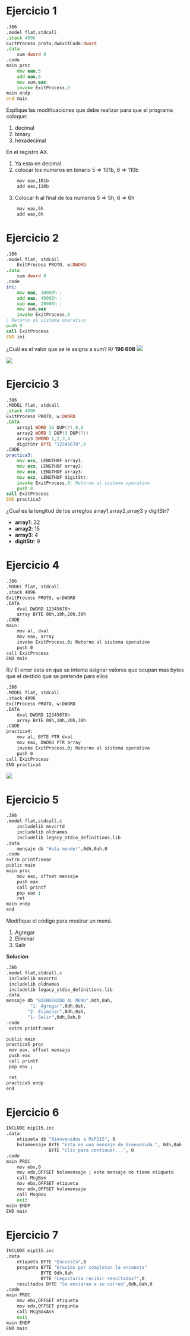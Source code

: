 # Ejercicio 1

```asm
.386
.model flat,stdcall
.stack 4096
ExitProcess proto,dwExitCode:dword
.data
    sum dword 0
.code
main proc
    mov eax,5
    add eax,6
    mov sum,eax
    invoke ExitProcess,0
main endp
end main
```

Explique las modificaciones que debe realizar para que el programa coloque:

1. decimal
1. binary
1. hexadecimal

En el registro AX.

1. Ya esta en decimal
2. colocar los numeros en binario 5 => 101b, 6 => 110b

```bash
    mov eax,101b
    add eax,110b
```

3. Colocar h al final de los numeros 5 => 5h, 6 => 6h

```bash
    mov eax,5h
    add eax,6h
```

# Ejercicio 2

```asm
.386
.model flat, stdcall
    ExitProcess PROTO, w:DWORD
.data
    sum dword 0
.code
ini:
    mov eax, 10000h ;
    add eax, 40000h ;
    sub eax, 20000h ;
    mov sum,eax
    invoke ExitProcess,0
; Retorno al sistema operativo
push 0
call ExitProcess
END ini
```

¿Cuál es el valor que se le asigna a sum?
R/ **196 608**
![](ejercicio_2.PNG)

![](ejercicio_2.1.PNG)

# Ejercicio 3

```asm
.386
.MODEL flat, stdcall
.stack 4096
ExitProcess PROTO, w:DWORD
.DATA
    array1 WORD 30 DUP(?),0,0
    array2 WORD 5 DUP(3 DUP(?))
    array3 DWORD 1,2,3,4
    digitStr BYTE "12345678",0
.CODE
practica3:
    mov ecx, LENGTHOF array1;
    mov ecx, LENGTHOF array2;
    mov ecx, LENGTHOF array3;
    mov ecx, LENGTHOF digitStr;
    invoke ExitProcess,0; Retorno al sistema operativo
    push 0
call ExitProcess
END practica3
```

¿Cual es la longitud de los arreglos array1,array2,array3 y digitStr?

- **array1**: 32
- **array2**: 15
- **array3**: 4
- **digitStr**: 9

# Ejercicio 4

```bash
.386
.MODEL flat, stdcall
.stack 4096
ExitProcess PROTO, w:DWORD
.DATA
    dval DWORD 12345678h
    array BYTE 00h,10h,20h,30h
.CODE
main:
    mov al, dval
    mov eax, array
    invoke ExitProcess,0; Retorno al sistema operativo
    push 0
call ExitProcess
END main
```

R:/ El error esta en que se intenta asignar valores que ocupan mas bytes que el destido que se pretende para ellos

```bash
.386
.MODEL flat, stdcall
.stack 4096
ExitProcess PROTO, w:DWORD
.DATA
    dval DWORD 12345678h
    array BYTE 00h,10h,20h,30h
.CODE
practica4:
    mov al, BYTE PTR dval
    mov eax, DWORD PTR array
    invoke ExitProcess,0; Retorno al sistema operativo
    push 0
call ExitProcess
END practica4
```

![](./ejercicio_4.PNG)

# Ejercicio 5

```bash
.386
.model flat,stdcall,c
    includelib msvcrtd
    includelib oldnames
    includelib legacy_stdio_definitions.lib
.data
    mensaje db "Hola mundo!",0dh,0ah,0
.code
extrn printf:near
public main
main proc
    mov eax, offset mensaje
    push eax
    call printf
    pop eax ;
    ret
main endp
end
```

Modifique el código para mostrar un menú.

1. Agregar
2. Eliminar
3. Salir

**Solucion**

```bash
.386
.model flat,stdcall,c
 includelib msvcrtd
 includelib oldnames
 includelib legacy_stdio_definitions.lib
.data
mensaje db "BIENVENIDO AL MENU",0dh,0ah,
		 "1- Agregar",0dh,0ah,
		"2- Eliminar",0dh,0ah,
		"1- Salir",0dh,0ah,0
.code
 extrn printf:near

public main
practica5 proc
 mov eax, offset mensaje
 push eax
 call printf
 pop eax ;

 ret
practica5 endp
end
```

# Ejercicio 6

```bash
INCLUDE mip115.inc
.data
    etiqueta db "Bienvenidos a MiP115", 0
    holamensaje BYTE "Esta es una mensaje de bienvenida.", 0dh,0ah
                BYTE "Clic para continuar...", 0
.code
main PROC
    mov ebx,0
    mov edx,OFFSET holamensaje ; este mensaje no tiene etiqueta
    call MsgBox
    mov ebx,OFFSET etiqueta
    mov edx,OFFSET holamensaje
    call MsgBox
    exit
main ENDP
END main
```

# Ejercicio 7

```bash
INCLUDE mip115.inc
.data
    etiqueta BYTE "Encuesta",0
    pregunta BYTE "Gracias por completar la encuesta"
             BYTE 0dh,0ah
             BYTE "Legustaria recibir resultados?",0
    resultados BYTE "Se enviaran a su correo",0dh,0ah,0
.code
main PROC
    mov ebx,OFFSET etiqueta
    mov edx,OFFSET pregunta
    call MsgBoxAsk
    exit
main ENDP
END main
```
